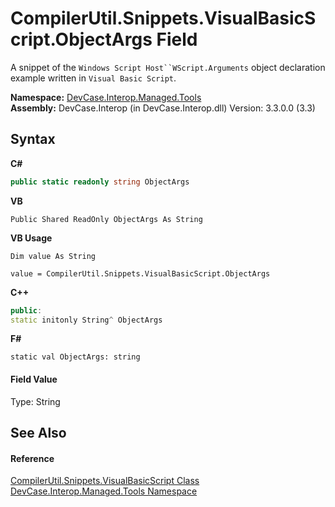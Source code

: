 # CompilerUtil.Snippets.VisualBasicScript.ObjectArgs Field
 

A snippet of the `Windows Script Host``WScript.Arguments` object declaration example written in `Visual Basic Script`.

**Namespace:**&nbsp;<a href="N_DevCase_Interop_Managed_Tools">DevCase.Interop.Managed.Tools</a><br />**Assembly:**&nbsp;DevCase.Interop (in DevCase.Interop.dll) Version: 3.3.0.0 (3.3)

## Syntax

**C#**<br />
``` C#
public static readonly string ObjectArgs
```

**VB**<br />
``` VB
Public Shared ReadOnly ObjectArgs As String
```

**VB Usage**<br />
``` VB Usage
Dim value As String

value = CompilerUtil.Snippets.VisualBasicScript.ObjectArgs

```

**C++**<br />
``` C++
public:
static initonly String^ ObjectArgs
```

**F#**<br />
``` F#
static val ObjectArgs: string
```


#### Field Value
Type: String

## See Also


#### Reference
<a href="T_DevCase_Interop_Managed_Tools_CompilerUtil_Snippets_VisualBasicScript">CompilerUtil.Snippets.VisualBasicScript Class</a><br /><a href="N_DevCase_Interop_Managed_Tools">DevCase.Interop.Managed.Tools Namespace</a><br />